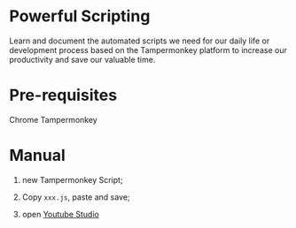 # Powerful Scripting

Learn and document the automated scripts we need for our daily life or development process based on the Tampermonkey platform to increase our productivity and save our valuable time.

# Pre-requisites

Chrome
Tampermonkey


# Manual

1. new Tampermonkey Script;

2. Copy `xxx.js`, paste and save;

3. open [Youtube Studio](https://studio.youtube.com/channel/)